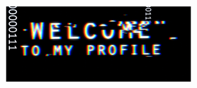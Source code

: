 <p align="center">
  <img src="download.gif" alt="Pink glittery and 'jittery' text that can only be described as 'overly cute'. The text reads 'Welcome to my profile!'">
</p>

<!--
**Puthsihta/Puthsihta** is a ✨ _special_ ✨ repository because its `README.md` (this file) appears on your GitHub profile.

Here are some ideas to get you started:

- 🔭 I’m currently working on ...
- 🌱 I’m currently learning ...
- 👯 I’m looking to collaborate on ...
- 🤔 I’m looking for help with ...
- 💬 Ask me about ...
- 📫 How to reach me: ...
- 😄 Pronouns: ...
- ⚡ Fun fact: ...
-->
